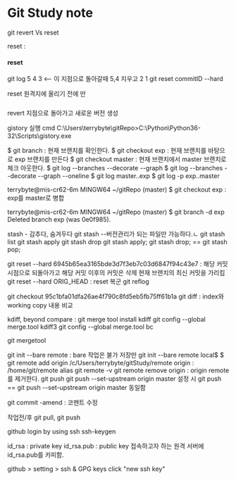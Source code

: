 # Git Study note

git revert Vs reset

reset :
#### reset
git log
5
4
3 <-- 이 지점으로 돌아갈때 5,4 지우고
2
1
git reset commitID --hard

reset 원격지에 올리기 전에 만
#####

revert 지점으로 돌아가고 새로운 버전 생성

gistory 실행
cmd
C:\Users\terrybyte\gitRepo>C:\Python\Python36-32\Scripts\gistory.exe

$ git branch : 현재 브랜치를 확인한다.
$ git checkout exp : 현재 브랜치를 바탕으로 exp 브랜치를 만든다
$ git checkout master : 현재 브랜치에서 master 브랜치로 체크 아웃한다.
$ git log --branches --decorate --graph
$ git log --branches --decorate --graph --oneline
$ git log master..exp
$ git log -p exp..master

terrybyte@mis-cr62-6m MINGW64 ~/gitRepo (master)
$ git checkout exp : exp를 master로 병합

terrybyte@mis-cr62-6m MINGW64 ~/gitRepo (master)
$ git branch -d exp
Deleted branch exp (was 0e0f985).

stash - 감추다, 숨겨두다
git stash --버전관리가 되는 파일만 가능하다.ㄴ
git stash list
git stash apply
git stash drop
git stash apply; git stash drop; == git stash pop;

git reset --hard 6945b65ea3165bde3d7f3eb7c03d6847f94c43e7
: 해당 커밋 시점으로 되돌아가고 해당 커밋 이후의 커밋은 삭제
현재 브랜치의 최신 커밋을 가리킴
git reset --hard ORIG_HEAD : reset 복군
git reflog

git checkout 95c1bfa01dfa26ae4f790c8fd5eb5fb75ff61b1a
git diff : index와 working copy 내용 비교

kdiff, beyond compare : git merge tool
install kdiff
git config --global merge.tool kdiff3
git config --global merge.tool bc

git mergetool

git init --bare remote : bare 작업은 불가 저장만
git init --bare remote
local$ $ git remote add origin /c/Users/terrybyte/gitStudy/remote
origin : /home/git/remote alias
git remote -v
git remote remove origin : origin remote를 제거한다.
git push
git push --set-upstream origin master 설정 시
git push == git push --set-upstream origin master 동일함

git commit -amend : 코멘트 수정

작업전/후
git pull, git push

github login by using ssh
ssh-keygen

id_rsa : private key
id_rsa.pub : public key
접속하고자 하는 원격 서버에 id_rsa.pub를 카피함.

github > setting > ssh & GPG keys
click "new ssh key"
